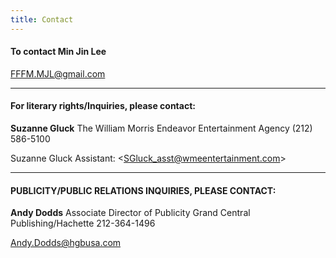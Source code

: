 ```yaml
---
title: Contact
---
```



#### To contact Min Jin Lee

[FFFM.MJL@gmail.com](mailto:FFFM.MJL@gmail.com)

---

#### For literary rights/Inquiries, please contact:

**Suzanne Gluck** The William Morris Endeavor Entertainment Agency (212) 586-5100

Suzanne Gluck Assistant: &lt;SGluck_asst@wmeentertainment.com&gt;

---

#### PUBLICITY/PUBLIC RELATIONS INQUIRIES, PLEASE CONTACT:

**Andy Dodds** Associate Director of Publicity Grand Central Publishing/Hachette 212-364-1496

[Andy.Dodds@hgbusa.com](javascript:void(location.href='mailto:'+String.fromCharCode(97,110,100,121,46,100,111,100,100,115,64,104,98,103,117,115,97,46,99,111,109)))